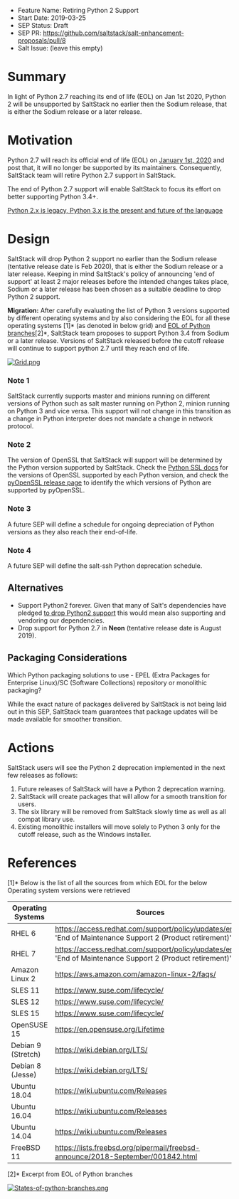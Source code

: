 - Feature Name: Retiring Python 2 Support
- Start Date: 2019-03-25
- SEP Status: Draft
- SEP PR: https://github.com/saltstack/salt-enhancement-proposals/pull/8
- Salt Issue: (leave this empty)



# Summary
[summary]: #summary

In light of Python 2.7 reaching its end of life (EOL) on Jan 1st 2020, Python 2
will be unsupported by SaltStack no earlier then the Sodium release, that is
either the Sodium release or a later release.


# Motivation
[motivation]: #motivation

Python 2.7 will reach its official end of life (EOL) on [January 1st,
2020](https://devguide.python.org/#branchstatus) and post that, it will no
longer be supported by its maintainers. Consequently, SaltStack team will
retire Python 2.7 support in SaltStack.

The end of Python 2.7 support will enable SaltStack to focus its effort on
better supporting Python 3.4+.

[Python 2.x is legacy, Python 3.x is the present and future of the
language](https://wiki.python.org/moin/Python2orPython3)


# Design
[design]: #detailed-design

SaltStack will drop Python 2 support no earlier than the Sodium release
(tentative release date is Feb 2020), that is either the Sodium release or a
later release. Keeping in mind SaltStack's policy of announcing 'end of
support' at least 2 major releases before the intended changes takes place,
Sodium or a later release has been chosen as a suitable deadline to drop Python
2 support.

**Migration:** After carefully evaluating the list of Python 3 versions
supported by different operating systems and by also considering the EOL for
all these operating systems [1]* (as denoted in below grid) and [EOL of Python
branches](https://devguide.python.org/#branchstatus)[2]*, SaltStack team
proposes to support Python 3.4 from Sodium or a later release. Versions of
SaltStack released before the cutoff release will continue to support python
2.7 until they reach end of life.

[![Grid.png](https://i.postimg.cc/V62Wh9nY/Grid.png)](https://postimg.cc/xJymJz67)

### Note 1

SaltStack currently supports master and minions running on different
versions of Python such as salt master running on Python 2, minion running on
Python 3 and vice versa. This support will not change in this transition as a
change in Python interpreter does not mandate a change in network protocol.

### Note 2

The version of OpenSSL that SaltStack will support will be determined
by the Python version supported by SaltStack. Check the [Python SSL
docs](https://docs.python.org/3/library/ssl.html) for the versions of OpenSSL
supported by each Python version, and check the [pyOpenSSL release
page](https://pypi.org/project/pyOpenSSL/#history) to identify the which
versions of Python are supported by pyOpenSSL.

### Note 3

A future SEP will define a schedule for ongoing depreciation of Python versions
as they also reach their end-of-life.

### Note 4

A future SEP will define the salt-ssh Python deprecation schedule.

## Alternatives
[alternatives]: #alternatives

- Support Python2 forever. Given that many of Salt's dependencies have pledged [to drop Python2 support](https://python3statement.org/) this would mean also supporting and vendoring our dependencies.
- Drop support for Python 2.7 in **Neon** (tentative release date is August 2019).

## Packaging Considerations
[Packaging]: #Packaging-Considerations

Which Python packaging solutions to use - EPEL (Extra Packages for Enterprise
Linux)/SC (Software Collections) repository or monolithic packaging? 

While the exact nature of packages delivered by SaltStack is not being laid out
in this SEP, SaltStack team guarantees that package updates will be made
available for smoother transition.


# Actions
[Actions]: #Actions

SaltStack users will see the Python 2 deprecation implemented in the next few
releases as follows: 

1. Future releases of SaltStack will have a Python 2 deprecation warning.
2. SaltStack will create packages that will allow for a smooth transition for users.
3. The six library will be removed from SaltStack slowly time as well as all
   compat library use.
5. Existing monolithic installers will move solely to Python 3 only for the
   cutoff release, such as the Windows installer.
 

# References
[References]: #References

[1]* Below is the list of all the sources from which EOL for the below
Operating system versions were retrieved 

|Operating Systems                          |Sources                         |
|-------------------------------|-----------------------------|
|RHEL 6              |https://access.redhat.com/support/policy/updates/errata 'End of Maintenance Support 2 (Product retirement)' |
|RHEL 7              | https://access.redhat.com/support/policy/updates/errata 'End of Maintenance Support 2 (Product retirement)' |
|Amazon Linux 2      | https://aws.amazon.com/amazon-linux-2/faqs/ |
|SLES 11             | https://www.suse.com/lifecycle/ |
|SLES 12             | https://www.suse.com/lifecycle/ |
|SLES 15             | https://www.suse.com/lifecycle/ |
|OpenSUSE 15         | https://en.opensuse.org/Lifetime |
|Debian 9 (Stretch)  | https://wiki.debian.org/LTS/ |
|Debian 8 (Jesse)    | https://wiki.debian.org/LTS/ |
|Ubuntu 18.04        | https://wiki.ubuntu.com/Releases |
|Ubuntu 16.04        | https://wiki.ubuntu.com/Releases |
|Ubuntu 14.04        | https://wiki.ubuntu.com/Releases |
|FreeBSD 11          | https://lists.freebsd.org/pipermail/freebsd-announce/2018-September/001842.html |


[2]*  Excerpt from EOL of Python branches 

[![States-of-python-branches.png](https://i.postimg.cc/sXrxxvYV/States-of-python-branches.png)](https://postimg.cc/Mc9qrZ34)
